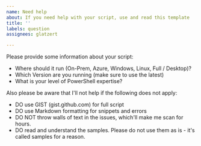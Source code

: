 ```yaml
---
name: Need help
about: If you need help with your script, use and read this template
title: ''
labels: question
assignees: glatzert

---
```


Please provide some information about your script:
 - Where should it run (On-Prem, Azure, Windows, Linux, Full / Desktop)?
 - Which Version are you running (make sure to use the latest)
 - What is your level of PowerShell expertise?

Also please be aware that I'll not help if the following does not apply:
 - DO use GIST (gist.github.com) for full script
 - DO use Markdown formatting for snippets and errors
 - DO NOT throw walls of text in the issues, which'll make me scan for hours.
 - DO read and understand the samples. Please do not use them as is - it's called samples for a reason.
